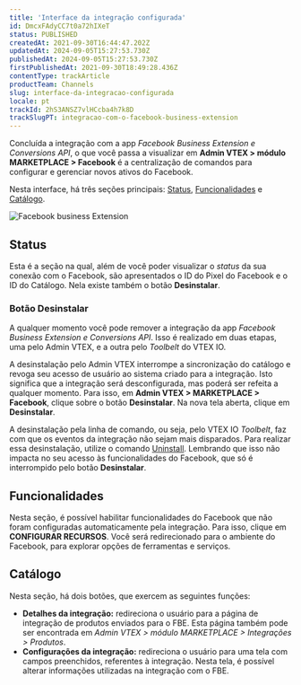 ```yaml
---
title: 'Interface da integração configurada'
id: DmcxFAdyCC7t0a72hIXeT
status: PUBLISHED
createdAt: 2021-09-30T16:44:47.202Z
updatedAt: 2024-09-05T15:27:53.730Z
publishedAt: 2024-09-05T15:27:53.730Z
firstPublishedAt: 2021-09-30T18:49:28.436Z
contentType: trackArticle
productTeam: Channels
slug: interface-da-integracao-configurada
locale: pt
trackId: 2hS3ANSZ7vlHCcba4h7k8D
trackSlugPT: integracao-com-o-facebook-business-extension
---
```


Concluída a integração com a app _Facebook Business Extension e Conversions API_, o que você passa a visualizar em **Admin VTEX > módulo MARKETPLACE > Facebook** é a centralização de comandos para configurar e gerenciar novos ativos do Facebook.

Nesta interface, há três seções principais: [Status](#status), [Funcionalidades](#funcionalidades) e [Catálogo](#catalogo).

![Facebook business Extension](//images.ctfassets.net/alneenqid6w5/0FVc54WxGh3BorDpQkkzI/4ce29da78c0004ab73cc9b554235bb07/print_interface_pt.png)

## Status

Esta é a seção na qual, além de você poder visualizar o _status_ da sua conexão com o Facebook, são apresentados o ID do Pixel do Facebook e o ID do Catálogo. Nela existe também o botão **Desinstalar**.

### Botão Desinstalar

A qualquer momento você pode remover a integração da app _Facebook Business Extension e Conversions API_. Isso é realizado em duas etapas, uma pelo Admin VTEX, e a outra pelo _Toolbelt_ do VTEX IO.

A desinstalação pelo Admin VTEX interrompe a sincronização do catálogo e revoga seu acesso de usuário ao sistema criado para a integração. Isto significa que a integração será desconfigurada, mas poderá ser refeita a qualquer momento. Para isso, em **Admin VTEX > MARKETPLACE > Facebook**, clique sobre o botão **Desinstalar**. Na nova tela aberta, clique em **Desinstalar**.

A desinstalação pela linha de comando, ou seja, pelo VTEX IO _Toolbelt_, faz com que os eventos da integração não sejam mais disparados. Para realizar essa desinstalação, utilize o comando [Uninstall](https://developers.vtex.com/vtex-developer-docs/docs/vtex-io-documentation-vtex-io-cli-command-reference#uninstall). Lembrando que isso não impacta no seu acesso às funcionalidades do Facebook, que só é interrompido pelo botão **Desinstalar**.

## Funcionalidades

Nesta seção, é possível habilitar funcionalidades do Facebook que não foram configuradas automaticamente pela integração. Para isso, clique em **CONFIGURAR RECURSOS**. Você será redirecionado para o ambiente do Facebook, para explorar opções de ferramentas e serviços.

## Catálogo

Nesta seção, há dois botões, que exercem as seguintes funções:

- **Detalhes da integração:** redireciona o usuário para a página de integração de produtos enviados para o FBE. Esta página também pode ser encontrada em _Admin VTEX > módulo MARKETPLACE > Integrações > Produtos_.
- **Configurações da integração:** redireciona o usuário para uma tela com campos preenchidos, referentes à integração. Nesta tela, é possível alterar informações utilizadas na integração com o FBE.
